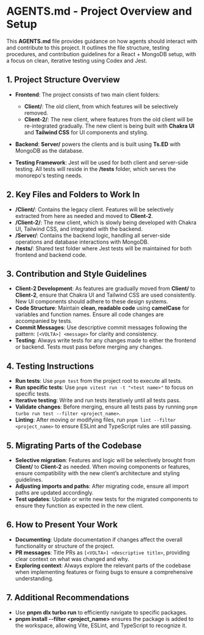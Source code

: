 # AGENTS.md - Project Overview and Setup

This **AGENTS.md** file provides guidance on how agents should interact with and contribute to this project. It outlines the file structure, testing procedures, and contribution guidelines for a React + MongoDB setup, with a focus on clean, iterative testing using Codex and Jest.

## 1. Project Structure Overview

- **Frontend**: The project consists of two main client folders:
  - **Client/**: The old client, from which features will be selectively removed.
  - **Client-2/**: The new client, where features from the old client will be re-integrated gradually. The new client is being built with **Chakra UI** and **Tailwind CSS** for UI components and styling.
- **Backend**: **Server/** powers the clients and is built using **Ts.ED** with MongoDB as the database.

- **Testing Framework**: Jest will be used for both client and server-side testing. All tests will reside in the **/tests** folder, which serves the monorepo's testing needs.

## 2. Key Files and Folders to Work In

- **/Client/**: Contains the legacy client. Features will be selectively extracted from here as needed and moved to **Client-2**.
- **/Client-2/**: The new client, which is slowly being developed with Chakra UI, Tailwind CSS, and integrated with the backend.
- **/Server/**: Contains the backend logic, handling all server-side operations and database interactions with MongoDB.
- **/tests/**: Shared test folder where Jest tests will be maintained for both frontend and backend code.

## 3. Contribution and Style Guidelines

- **Client-2 Development**: As features are gradually moved from **Client/** to **Client-2**, ensure that Chakra UI and Tailwind CSS are used consistently. New UI components should adhere to these design systems.
- **Code Structure**: Maintain **clean, readable code** using **camelCase** for variables and function names. Ensure all code changes are accompanied by tests.
- **Commit Messages**: Use descriptive commit messages following the pattern: `[<VOLTA>] <message>` for clarity and consistency.
- **Testing**: Always write tests for any changes made to either the frontend or backend. Tests must pass before merging any changes.

## 4. Testing Instructions

- **Run tests**: Use `pnpm test` from the project root to execute all tests.
- **Run specific tests**: Use `pnpm vitest run -t "<test name>"` to focus on specific tests.
- **Iterative testing**: Write and run tests iteratively until all tests pass.
- **Validate changes**: Before merging, ensure all tests pass by running `pnpm turbo run test --filter <project_name>`.
- **Linting**: After moving or modifying files, run `pnpm lint --filter <project_name>` to ensure ESLint and TypeScript rules are still passing.

## 5. Migrating Parts of the Codebase

- **Selective migration**: Features and logic will be selectively brought from **Client/** to **Client-2** as needed. When moving components or features, ensure compatibility with the new client’s architecture and styling guidelines.
- **Adjusting imports and paths**: After migrating code, ensure all import paths are updated accordingly.
- **Test updates**: Update or write new tests for the migrated components to ensure they function as expected in the new client.

## 6. How to Present Your Work

- **Documenting**: Update documentation if changes affect the overall functionality or structure of the project.
- **PR messages**: Title PRs as `[<VOLTA>] <descriptive title>`, providing clear context on what was changed and why.
- **Exploring context**: Always explore the relevant parts of the codebase when implementing features or fixing bugs to ensure a comprehensive understanding.

## 7. Additional Recommendations

- Use **pnpm dlx turbo run** to efficiently navigate to specific packages.
- **pnpm install --filter <project_name>** ensures the package is added to the workspace, allowing Vite, ESLint, and TypeScript to recognize it.
